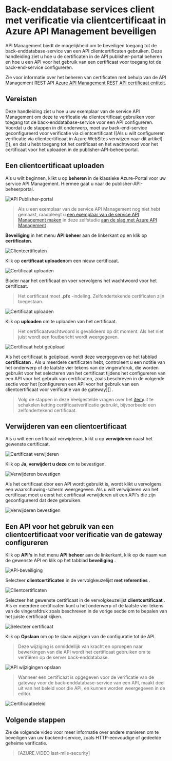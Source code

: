 <properties 
    pageTitle="Back-enddatabase services client met verificatie via clientcertificaat in Azure API Management beveiligen" 
    description="Informatie over het beveiligen van back-enddatabase services met verificatie via clientcertificaat in Azure API Management." 
    services="api-management" 
    documentationCenter="" 
    authors="steved0x" 
    manager="erikre" 
    editor=""/>

<tags 
    ms.service="api-management" 
    ms.workload="mobile" 
    ms.tgt_pltfrm="na" 
    ms.devlang="na" 
    ms.topic="article" 
    ms.date="10/25/2016" 
    ms.author="sdanie"/>

# <a name="how-to-secure-back-end-services-using-client-certificate-authentication-in-azure-api-management"></a>Back-enddatabase services client met verificatie via clientcertificaat in Azure API Management beveiligen

API Management biedt de mogelijkheid om te beveiligen toegang tot de back-enddatabase-service van een API clientcertificaten gebruiken. Deze handleiding ziet u hoe u de certificaten in de API publisher-portal beheren en hoe u een API voor het gebruik van een certificaat voor toegang tot de back-end-service configureren.

Zie voor informatie over het beheren van certificaten met behulp van de API Management REST API [Azure API Management REST API certificaat entiteit][].

## <a name="prerequisites"> </a>Vereisten

Deze handleiding ziet u hoe u uw exemplaar van de service API Management om deze te verificatie via clientcertificaat gebruiken voor toegang tot de back-enddatabase-service voor een API configureren. Voordat u de stappen in dit onderwerp, moet uw back-end-service geconfigureerd voor verificatie via clientcertificaat ([Als u wilt configureren verificatie via clientcertificaat in Azure WebSites verwijzen naar dit artikel][]), en dat u hebt toegang tot het certificaat en het wachtwoord voor het certificaat voor het uploaden in de publisher-API-beheerportal.

## <a name="step1"> </a>Een clientcertificaat uploaden

Als u wilt beginnen, klikt u op **beheren** in de klassieke Azure-Portal voor uw service API Management. Hiermee gaat u naar de publisher-API-beheerportal.

![API Publisher-portal][api-management-management-console]

>Als u een exemplaar van de service API Management nog niet hebt gemaakt, raadpleegt u [een exemplaar van de service API Management maken][] in deze zelfstudie [aan de slag met Azure API Management][] .

**Beveiliging** in het menu **API beheer** aan de linkerkant op en klik op **certificaten**.

![Clientcertificaten][api-management-security-client-certificates]

Klik op **certificaat uploaden**om een nieuw certificaat.

![Certificaat uploaden][api-management-upload-certificate]

Blader naar het certificaat en voer vervolgens het wachtwoord voor het certificaat.

>Het certificaat moet **.pfx** -indeling. Zelfondertekende certificaten zijn toegestaan.

![Certificaat uploaden][api-management-upload-certificate-form]

Klik op **uploaden** om te uploaden van het certificaat.

>Het certificaatwachtwoord is gevalideerd op dit moment. Als het niet juist wordt een foutbericht wordt weergegeven.

![Certificaat hebt geüpload][api-management-certificate-uploaded]

Als het certificaat is geüpload, wordt deze weergegeven op het tabblad **certificaten** . Als u meerdere certificaten hebt, controleert u een notitie van het onderwerp of de laatste vier tekens van de vingerafdruk, die worden gebruikt voor het selecteren van het certificaat tijdens het configureren van een API voor het gebruik van certificaten, zoals beschreven in de volgende sectie voor het [configureren een API voor het gebruik van een clientcertificaat voor verificatie van de gateway][] .

>Volg de stappen in deze Veelgestelde vragen over het [item](api-management-faq.md#can-i-use-a-self-signed-ssl-certificate-for-a-back-end)uit te schakelen ketting certificaatverificatie gebruikt, bijvoorbeeld een zelfondertekend certificaat.

## <a name="step1a"> </a>Verwijderen van een clientcertificaat

Als u wilt een certificaat verwijderen, klikt u op **verwijderen** naast het gewenste certificaat.

![Certificaat verwijderen][api-management-certificate-delete]

Klik op **Ja, verwijdert u deze** om te bevestigen.

![Verwijderen bevestigen][api-management-confirm-delete]

Als het certificaat door een API wordt gebruikt is, wordt klikt u vervolgens een waarschuwing-scherm weergegeven. Als u wilt verwijderen van het certificaat moet u eerst het certificaat verwijderen uit een API's die zijn geconfigureerd dat deze gebruiken.

![Verwijderen bevestigen][api-management-confirm-delete-policy]

## <a name="step2"> </a>Een API voor het gebruik van een clientcertificaat voor verificatie van de gateway configureren

Klik op **API's** in het menu **API beheer** aan de linkerkant, klik op de naam van de gewenste API en klik op het tabblad **beveiliging** .

![API-beveiliging][api-management-api-security]

Selecteer **clientcertificaten** in de vervolgkeuzelijst **met referenties** .

![Clientcertificaten][api-management-mutual-certificates]

Selecteer het gewenste certificaat in de vervolgkeuzelijst **clientcertificaat** . Als er meerdere certificaten kunt u het onderwerp of de laatste vier tekens van de vingerafdruk zoals beschreven in de vorige sectie om te bepalen van het juiste certificaat kijken.

![Selecteer certificaat][api-management-select-certificate]

Klik op **Opslaan** om op te slaan wijzigen van de configuratie tot de API.

>Deze wijziging is onmiddellijk van kracht en oproepen naar bewerkingen van die API wordt het certificaat gebruiken om te verifiëren op de server back-enddatabase.

![API wijzigingen opslaan][api-management-save-api]

>Wanneer een certificaat is opgegeven voor de verificatie van de gateway voor de back-enddatabase-service van een API, maakt deel uit van het beleid voor die API, en kunnen worden weergegeven in de editor.

![Certificaatbeleid][api-management-certificate-policy]

## <a name="next-steps"></a>Volgende stappen

Zie de volgende video voor meer informatie over andere manieren om te beveiligen van uw backend-service, zoals HTTP-eenvoudige of gedeelde geheime verificatie.

> [AZURE.VIDEO last-mile-security]

[api-management-management-console]: ./media/api-management-howto-mutual-certificates/api-management-management-console.png
[api-management-security-client-certificates]: ./media/api-management-howto-mutual-certificates/api-management-security-client-certificates.png
[api-management-upload-certificate]: ./media/api-management-howto-mutual-certificates/api-management-upload-certificate.png
[api-management-upload-certificate-form]: ./media/api-management-howto-mutual-certificates/api-management-upload-certificate-form.png
[api-management-certificate-uploaded]: ./media/api-management-howto-mutual-certificates/api-management-certificate-uploaded.png
[api-management-api-security]: ./media/api-management-howto-mutual-certificates/api-management-api-security.png
[api-management-mutual-certificates]: ./media/api-management-howto-mutual-certificates/api-management-mutual-certificates.png
[api-management-select-certificate]: ./media/api-management-howto-mutual-certificates/api-management-select-certificate.png
[api-management-save-api]: ./media/api-management-howto-mutual-certificates/api-management-save-api.png
[api-management-certificate-policy]: ./media/api-management-howto-mutual-certificates/api-management-certificate-policy.png
[api-management-certificate-delete]: ./media/api-management-howto-mutual-certificates/api-management-certificate-delete.png
[api-management-confirm-delete]: ./media/api-management-howto-mutual-certificates/api-management-confirm-delete.png
[api-management-confirm-delete-policy]: ./media/api-management-howto-mutual-certificates/api-management-confirm-delete-policy.png



[How to add operations to an API]: api-management-howto-add-operations.md
[How to add and publish a product]: api-management-howto-add-products.md
[Monitoring and analytics]: ../api-management-monitoring.md
[Add APIs to a product]: api-management-howto-add-products.md#add-apis
[Publish a product]: api-management-howto-add-products.md#publish-product
[Aan de slag met Azure API Management]: api-management-get-started.md
[API Management policy reference]: api-management-policy-reference.md
[Caching policies]: api-management-policy-reference.md#caching-policies
[Een exemplaar van de service API Management maken]: api-management-get-started.md#create-service-instance

[Azure API Management REST API certificaat entiteit]: http://msdn.microsoft.com/library/azure/dn783483.aspx
[WebApp-GraphAPI-DotNet]: https://github.com/AzureADSamples/WebApp-GraphAPI-DotNet
[Als u wilt configureren certificaatverificatie in Azure WebSites verwijzen naar dit artikel]: https://azure.microsoft.com/en-us/documentation/articles/app-service-web-configure-tls-mutual-auth/

[Prerequisites]: #prerequisites
[Upload a client certificate]: #step1
[Delete a client certificate]: #step1a
[Een API voor het gebruik van een clientcertificaat voor verificatie van de gateway configureren]: #step2
[Test the configuration by calling an operation in the Developer Portal]: #step3
[Next steps]: #next-steps


 
